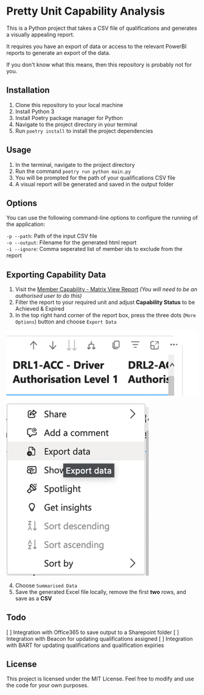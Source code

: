 # Pretty Unit Capability Analysis

This is a Python project that takes a CSV file of qualifications and generates a visually appealing report.

It requires you have an export of data or access to the relevant PowerBI reports to generate an export of the data.

If you don't know what this means, then this repository is probably not for you.

## Installation

1. Clone this repository to your local machine
2. Install Python 3
3. Install Poetry package manager for Python
4. Navigate to the project directory in your terminal
5. Run `poetry install` to install the project dependencies

## Usage

1. In the terminal, navigate to the project directory
2. Run the command `poetry run python main.py`
3. You will be prompted for the path of your qualifications CSV file
4. A visual report will be generated and saved in the output folder

## Options
You can use the following command-line options to configure the running of the application:

`-p --path`: Path of the input CSV file\
`-o --output`: Filename for the generated html report\
`-i --ignore`: Comma seperated list of member ids to exclude from the report

## Exporting Capability Data

1. Visit the [Member Capability - Matrix View Report](https://app.powerbi.com/Redirect?action=OpenReport&appId=e6ca8a3a-3c51-4a52-b491-9094b5f1f279&reportObjectId=e506320e-c81a-4952-820f-057db84996cd&ctid=d131eb12-43fc-4274-a9d2-9955727fe3af&reportPage=ReportSectione6432d00508440b7a3a0&pbi_source=appShareLink&portalSessionId=869d149c-17ea-4583-9058-31348d7609c8) *(You will need to be an authorised user to do this)*
2. Filter the report to your required unit and adjust **Capability Status** to be Achieved & Expired
3. In the top right hand corner of the report box, press the three dots (`More Options`) button and choose `Export Data`

![Three Dots 'More Options](ui.png)
![Export data button](ui2.png)

4. Choose `Summarised Data`
5. Save the generated Excel file locally, remove the first **two** rows, and save as a **CSV**

## Todo

[ ] Integration with Office365 to save output to a Sharepoint folder
[ ] Integration with Beacon for updating qualifications assigned
[ ] Integration with BART for updating qualifications and qualification expiries

## License

This project is licensed under the MIT License. Feel free to modify and use the code for your own purposes.
